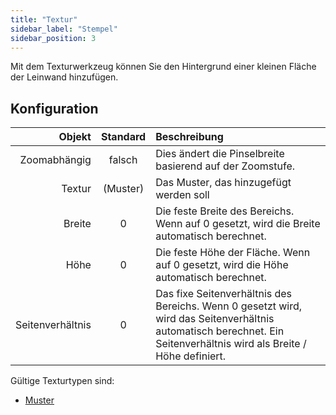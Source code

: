 ```yaml
---
title: "Textur"
sidebar_label: "Stempel"
sidebar_position: 3
---
```


Mit dem Texturwerkzeug können Sie den Hintergrund einer kleinen Fläche der Leinwand hinzufügen.

## Konfiguration

|           Objekt | Standard | Beschreibung                                                                                                                                                         |
| ----------------:|:--------:|:-------------------------------------------------------------------------------------------------------------------------------------------------------------------- |
|     Zoomabhängig |  falsch  | Dies ändert die Pinselbreite basierend auf der Zoomstufe.                                                                                                            |
|           Textur | (Muster) | Das Muster, das hinzugefügt werden soll                                                                                                                              |
|           Breite |    0     | Die feste Breite des Bereichs. Wenn auf 0 gesetzt, wird die Breite automatisch berechnet.                                                                            |
|             Höhe |    0     | Die feste Höhe der Fläche. Wenn auf 0 gesetzt, wird die Höhe automatisch berechnet.                                                                                  |
| Seitenverhältnis |    0     | Das fixe Seitenverhältnis des Bereichs. Wenn 0 gesetzt wird, wird das Seitenverhältnis automatisch berechnet. Ein Seitenverhältnis wird als Breite / Höhe definiert. |

Gültige Texturtypen sind:

* [Muster](../background#pattern)
